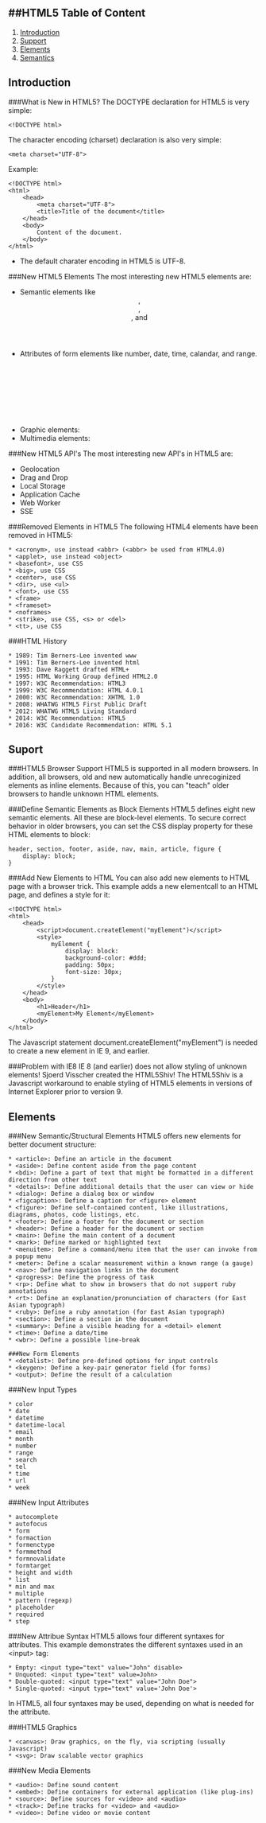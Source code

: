 ##HTML5
Table of Content
-----------------
1. [Introduction](#introduction)
1. [Support](#support)
1. [Elements](#elements)
1. [Semantics](#semantics)

Introduction
------------
###What is New in HTML5?
The DOCTYPE declaration for HTML5 is very simple:
```
<!DOCTYPE html>
```
The character encoding (charset) declaration is also very simple:
```
<meta charset="UTF-8">
```
Example:
```
<!DOCTYPE html>
<html>
	<head>
		<meta charset="UTF-8">
		<title>Title of the document</title>
	</head>
	<body>
		Content of the document.
	</body>
</html>
```

* The default charater encoding in HTML5 is UTF-8.

###New HTML5 Elements
The most interesting new HTML5 elements are:
* Semantic elements like <header>, <footer>, <article>, and <section>
* Attributes of form elements like number, date, time, calandar, and range.
* Graphic elements: <svg> and <canvas>
* Multimedia elements: <audio> and <video>

###New HTML5 API's
The most interesting new API's in HTML5 are:
* Geolocation
* Drag and Drop
* Local Storage
* Application Cache
* Web Worker
* SSE

###Removed Elements in HTML5
The following HTML4 elements have been removed in HTML5:
```
* <acronym>, use instead <abbr> (<abbr> be used from HTML4.0)
* <applet>, use instead <object>
* <basefont>, use CSS
* <big>, use CSS
* <center>, use CSS
* <dir>, use <ul>
* <font>, use CSS
* <frame>
* <frameset>
* <noframes>
* <strike>, use CSS, <s> or <del>
* <tt>, use CSS
```

###HTML History
```
* 1989: Tim Berners-Lee invented www
* 1991: Tim Berners-Lee invented html
* 1993: Dave Raggett drafted HTML+
* 1995: HTML Working Group defined HTML2.0
* 1997: W3C Recommendation: HTML3
* 1999: W3C Recommendation: HTML 4.0.1
* 2000: W3C Recommendation: XHTML 1.0
* 2008: WHATWG HTML5 First Public Draft
* 2012: WHATWG HTML5 Living Standard
* 2014: W3C Recommendation: HTML5
* 2016: W3C Candidate Recommendation: HTML 5.1
```

Suport
------
###HTML5 Browser Support
HTML5 is supported in all modern browsers.
In addition, all browsers, old and new automatically handle unrecoginized elements as inline elements. Because of this, you can "teach" older browsers to handle unknown HTML elements.

###Define Semantic Elements as Block Elements
HTML5 defines eight new semantic elements. All these are block-level elements.
To secure correct behavior in older browsers, you can set the CSS display property for these HTML elements to block:
```
header, section, footer, aside, nav, main, article, figure {
	display: block;
}
```

###Add New Elements to HTML
You can also add new elements to HTML page with a browser trick. This example adds a new elementcall <myElement> to an HTML page, and defines a style for it:
```
<!DOCTYPE html>
<html>
	<head>
		<script>document.createElement("myElement")</script>
		<style>
			myElement {
				display: block:
				background-color: #ddd;
				padding: 50px;
				font-size: 30px;
			}
		</style>
	</head>
	<body>
		<h1>Header</h1>
		<myElement>My Element</myElement>
	</body>
</html>
```
The Javascript statement document.createElement("myElement") is needed to create a new element in IE 9, and earlier.

###Problem with IE8
IE 8 (and earlier) does not allow styling of unknown elements!
Sjoerd Visscher created the HTML5Shiv! The HTML5Shiv is a Javascript workaround to enable styling of HTML5 elements in versions of Internet Explorer prior to version 9.

Elements
--------
###New Semantic/Structural Elements
HTML5 offers new elements for better document structure:
```
* <article>: Define an article in the document
* <aside>: Define content aside from the page content
* <bdi>: Define a part of text that might be formatted in a different direction from other text
* <details>: Define additional details that the user can view or hide
* <dialog>: Define a dialog box or window
* <figcaption>: Define a caption for <figure> element
* <figure>: Define self-contained content, like illustrations, diagrams, photos, code listings, etc.
* <footer>: Define a footer for the document or section
* <header>: Define a header for the document or section
* <main>: Define the main content of a document
* <mark>: Define marked or highlighted text
* <menuitem>: Define a command/menu item that the user can invoke from a popup menu
* <meter>: Define a scalar measurement within a known range (a gauge)
* <nav>: Define navigation links in the document
* <progress>: Define the progress of task
* <rp>: Define what to show in browsers that do not support ruby annotations
* <rt>: Define an explanation/pronunciation of characters (for East Asian typograph)
* <ruby>: Define a ruby annotation (for East Asian typograph)
* <section>: Define a section in the document
* <summary>: Define a visible heading for a <detail> element
* <time>: Define a date/time
* <wbr>: Define a possible line-break

###New Form Elements
* <detalist>: Define pre-defined options for input controls
* <keygen>: Define a key-pair generator field (for forms)
* <output>: Define the result of a calculation
```

###New Input Types
```
* color
* date
* datetime
* datetime-local
* email
* month
* number
* range
* search
* tel
* time
* url
* week
```

###New Input Attributes
```
* autocomplete
* autofocus
* form
* formaction
* formenctype
* formmethod
* formnovalidate
* formtarget
* height and width
* list
* min and max
* multiple
* pattern (regexp)
* placeholder
* required
* step
```

###New Attribue Syntax
HTML5 allows four different syntaxes for attributes.
This example demonstrates the different syntaxes used in an &lt;input&gt; tag:
```
* Empty: <input type="text" value="John" disable>
* Unquoted: <input type="text" value=John>
* Double-quoted: <input type="text" value="John Doe">
* Single-quoted: <input type="text" value='John Doe'>
```

In HTML5, all four syntaxes may be used, depending on what is needed for the attribute.

###HTML5 Graphics
```
* <canvas>: Draw graphics, on the fly, via scripting (usually Javascript)
* <svg>: Draw scalable vector graphics
```

###New Media Elements
```
* <audio>: Define sound content
* <embed>: Define containers for external application (like plug-ins)
* <source>: Define sources for <video> and <audio>
* <track>: Define tracks for <video> and <audio>
* <video>: Define video or movie content
```
